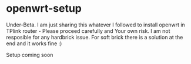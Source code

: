 # openwrt-setup
Under-Beta. I am just sharing this whatever I followed to install openwrt in TPlink router - Please proceed carefully and Your own risk. I am not resposible for any hardbrick issue. For soft brick there is a solution at the end and it works fine :)

Setup coming soon
